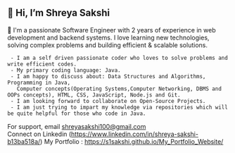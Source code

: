 👋 Hi, I’m Shreya Sakshi
- 
 🚀 I'm a passionate Software Engineer with 2 years of experience in web development and backend systems. 
      I love learning new technologies, solving complex problems and building efficient & scalable solutions.
 
     - I am a self driven passionate coder who loves to solve problems and write efficient codes.
     - My primary coding language: Java.
     - I am happy to discuss about: Data Structures and Algorithms, Programming in Java, 
       Computer concepts(Operating Systems,Computer Networking, DBMS and OOPs concepts), HTML, CSS, JavaScript, Node.js and Git.
     - I am looking forward to collaborate on Open-Source Projects.
     - I am just trying to impart my knowledge via repositories which will be quite helpful for those who code in Java.




For support, email shreyasakshi100@gmail.com  
Connect on Linkedin (https://www.linkedin.com/in/shreya-sakshi-b13ba518a/)
My Portfolio : https://s1sakshi.github.io/My_Portfolio_Website/


